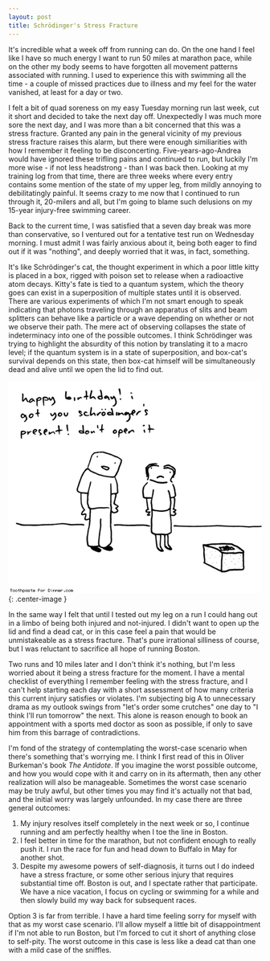```yaml
---
layout: post
title: Schrödinger's Stress Fracture
---
```


It's incredible what a week off from running can do. On the one hand I feel like I have so much energy I want to run 50 miles at marathon pace, while on the other my body seems to have forgotten all movement patterns associated with running. I used to experience this with swimming all the time - a couple of missed practices due to illness and my feel for the water vanished, at least for a day or two.

I felt a bit of quad soreness on my easy Tuesday morning run last week, cut it short and decided to take the next day off. Unexpectedly I was much more sore the next day, and I was more than a bit concerned that this was a stress fracture. Granted any pain in the general vicinity of my previous stress fracture raises this alarm, but there were enough similiarities with how I remember it feeling to be disconcerting. Five-years-ago-Andrea would have ignored these trifling pains and continued to run, but luckily I'm more wise -  if not less headstrong - than I was back then. Looking at my training log from that time, there are three weeks where every entry contains some mention of the state of my upper leg, from mildly annoying to debilitatingly painful. It seems crazy to me now that I continued to run through it, 20-milers and all, but I'm going to blame such delusions on my 15-year injury-free swimming career. 

Back to the current time, I was satisfied that a seven day break was more than conservative, so I ventured out for a tentative test run on Wednesday morning. I must admit I was fairly anxious about it, being both eager to find out if it was "nothing", and deeply worried that it was, in fact, something. 

It's like Schrödinger's cat, the thought experiment in which a poor little kitty is placed in a box, rigged with poison set to release when a radioactive atom decays. Kitty's fate is tied to a quantum system, which the theory goes can exist in a superposition of multiple states until it is observed. There are various experiments of which I'm not smart enough to speak indicating that photons traveling through an apparatus of slits and beam splitters can behave like a particle or a wave depending on whether or not we observe their path. The mere act of observing collapses the state of indeterminacy into one of the possible outcomes. I think Schrödinger was trying to highlight the absurdity of this notion by translating it to a macro level; if the quantum system is in a state of superposition, and box-cat's survival depends on this state, then box-cat himself will be simultaneously dead and alive until we open the lid to find out. 

[![Schrodinger's Birthday](/assets/schrodingers-present.gif)](http://www.toothpastefordinner.com/062309/schrodingers-present.gif){: .center-image }

In the same way I felt that until I tested out my leg on a run I could hang out in a limbo of being both injured and not-injured. I didn't want to open up the lid and find a dead cat, or in this case feel a pain that would be unmistakeable as a stress fracture. That's pure irrational silliness of course, but I was reluctant to sacrifice all hope of running Boston. 

Two runs and 10 miles later and I don't think it's nothing, but I'm less worried about it being a stress fracture for the moment. I have a mental checklist of everything I remember feeling with the stress fracture, and I can't help starting each day with a short assessment of how many criteria this current injury satisfies or violates. I'm subjecting big A to unnecessary drama as my outlook swings from "let's order some crutches" one day to "I think I'll run tomorrow" the next. This alone is reason enough to book an appointment with a sports med doctor as soon as possible, if only to save him from this barrage of contradictions. 

I'm fond of the strategy of contemplating the worst-case scenario when there's something that's worrying me. I think I first read of this in Oliver Burkeman's book _The Antidote_.  If you imagine the worst possible outcome, and how you would cope with it and carry on in its aftermath, then any other realization will also be manageable. Sometimes the worst case scenario may be truly awful, but other times you may find it's actually not that bad, and the initial worry was largely unfounded. In my case there are three general outcomes:

1. My injury resolves itself completely in the next week or so, I continue running and am perfectly healthy when I toe the line in Boston.
2. I feel better in time for the marathon, but not confident enough to really push it. I run the race for fun and head down to Buffalo in May for another shot.
3. Despite my awesome powers of self-diagnosis, it turns out I do indeed have a stress fracture, or some other serious injury that requires substantial time off. Boston is out, and I spectate rather that participate. We have a nice vacation, I focus on cycling or swimming for a while and then slowly build my way back for subsequent races.

Option 3 is far from terrible. I have a hard time feeling sorry for myself with that as my worst case scenario. I'll allow myself a little bit of disappointment if I'm not able to run Boston, but I'm forced to cut it short of anything close to self-pity. The worst outcome in this case is less like a dead cat than one with a mild case of the sniffles.